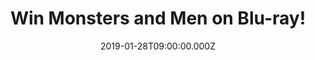 ---
campaign-uuid: "c-f741b52f-869d-4269-89c8-dac878747707"
type: "Preview"
category: "Entertainment"
date: "2019-01-28T09:00:00.000Z"
end-date: "2019-02-28T23:59:00.000Z"
disable-form: false
is_promoted: true
has_entry_page: true
title: "Win Monsters and Men on Blu-ray!"
competition-description: "<p>We have managed to get in our hands 4 Blu-ray’s of Reinaldo\
  \ Marcus Green movie Monsters and Men to 4 lucky NME AAA members to win! Altitude\
  \ Film Distribution announced DVD and Blu-ray will be out Feb 4th!</p>\r\n<p>Shot\
  \ in Brooklyn, NY, Monsters And Men features John David Washington (BlacKkKlansman,\
  \ Ballers), up-and-coming actor Kelvin Harrison Jr. (Mudbound, It Comes At Night,\
  \ The Wolf Hour) and star of Broadway’s Hamilton Anthony Ramos! An incredible cast,\
  \ for an incredible movie!</p>\r\n<p>Get your weekend sorted now. Click below for\
  \ a chance to win!</p>"
hero-header: "Win Monsters and Men on Blu-ray!"
terms-confirmation: "N/A"
banner-img: "https://assets.expresslyapp.com/asset-07099616-5dca-4a07-962b-a89eaa841835.jpg"
logo-left-href: "aaa.nme.com"
logo-left-image: "https://assets.expresslyapp.com/asset-20eff51e-ce93-4a9a-9e51-957e0de1cf22.jpg"
logo-left-title: "NME AAA"
bg-image-hero: "https://assets.expresslyapp.com/asset-2c278c5b-1eb5-4430-a8af-24be8d880809.jpg"
bg-image-first: "https://assets.expresslyapp.com/asset-ba559dfa-3c34-47d9-ad6c-88a29eec7e72.jpg"
bg-image-second: "https://assets.expresslyapp.com/asset-3fe77a98-db6e-4b0b-affa-8b19f1aa8927.jpg"
bg-image-third: "https://assets.expresslyapp.com/asset-7bab6ad3-98c0-4aa0-96c6-d31c3a55c765.jpg"
section1-content: "<p>Monsters And Men tells a ripple-effect narrative: from an eye-witness\
  \ (Ramos) who captures a shooting on his phone, an African-American police officer\
  \ (Washington) battling with his conscience to stand up against his fellow officers,\
  \ to a local high school student (Harrison Jr) who transforms from passive bystander\
  \ to vehement activist. With fluid cinematography that's alert and expressive, the\
  \ film explores the ramifications of such an event in a terrifying and poetic way.</p>"
section2-content: "<p>Monsters and Men premiered at Sundance and won the Special Jury\
  \ Award for Outstanding First Feature and screened at the 2018 Toronto International\
  \ Film Festival.</p> <p>Altitude Film Distribution have partnered with platinum\
  \ selling artist Drake to jointly release the film in the UK & Ireland.</p>"
section3-content: "<p>Thanks to NME AAA 4 lucky winners will enjoy one of 4 copies\
  \ that we are giving away of  the awarded movie Monsters and Men!</p>\r\n<p>Enter\
  \ the form below for a chance to win and get ready to enjoy the American drama directed\
  \ by Reinaldo Marcus Green. Good luck!</p>"
entry-title: "Win Monsters and Men on Blu-ray!"
entry-content: "Enter the draw to win Monsters and Men on Blu-ray by completing the\
  \ form below before 23:59 on 28th of February 2019."
has-winner: false
prize-description: "Monsters and Men on Blu-ray."
special-conditions: "Multiple entries are allowed up to one every day."
country-restrictions:
- "GB"
---